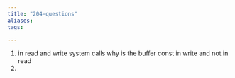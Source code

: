 ```yaml
---
title: "204-questions"
aliases: 
tags: 

---
```


1. in read and write system calls why is the buffer const in write and not in read
2. 
